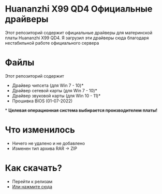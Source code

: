 # Huananzhi X99 QD4 Официальные драйверы
Этот репозиторий содержит официальные драйверы для материнской платы Huananzhi X99 QD4.
Я загрузил эти драйверы сюда благодаря нестабильной работе официального сервера
# Файлы
Этот репозиторий содержит
 - Драйвер чипсета (для Win 7 - 10)*
 - Драйвер сетевой карты (для Win 7 - 10)*
 - Драйвер звуковой карты (для Win 10 - 11)*
 - Прошивка BIOS (01-07-2022)
 
\* **Целевая операционная система выбирается производителем платы!**
# Что изменилось
 - Ничего не удалено и не добавлено
 - Изменен тип архива RAR -> ZIP
# Как скачать?
 - Перейти к релизам
 - [Или нажмите сюда](https://github.com/miatoll/huananzhi-x99-qd4-drivers/releases/tag/29-03-2023)


